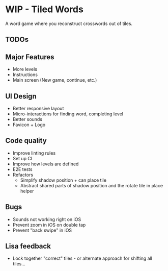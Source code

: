 # WIP - Tiled Words

A word game where you reconstruct crosswords out of tiles.

## TODOs

## Major Features

- More levels
- Instructions
- Main screen (New game, continue, etc.)

## UI Design

- Better responsive layout
- Micro-interactions for finding word, completing level
- Better sounds
- Favicon + Logo

## Code quality

- Improve linting rules
- Set up CI
- Improve how levels are defined
- E2E tests
- Refactors
  - Simplify shadow position + can place tile
  - Abstract shared parts of shadow position and the rotate tile in place helper

## Bugs

- Sounds not working right on iOS
- Prevent zoom in iOS on double tap
- Prevent "back swipe" in iOS

## Lisa feedback

- Lock together "correct" tiles - or alternate approach for shifting all tiles...
